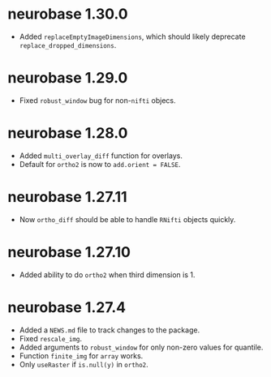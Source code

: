 # neurobase 1.30.0

* Added `replaceEmptyImageDimensions`, which should likely deprecate `replace_dropped_dimensions`.

# neurobase 1.29.0

* Fixed `robust_window` bug for non-`nifti` objecs.

# neurobase 1.28.0

* Added `multi_overlay_diff` function for overlays.
* Default for `ortho2` is now to `add.orient = FALSE`.  

# neurobase 1.27.11

* Now `ortho_diff` should be able to handle `RNifti` objects quickly.

# neurobase 1.27.10

* Added ability to do `ortho2` when third dimension is 1.

# neurobase 1.27.4

* Added a `NEWS.md` file to track changes to the package.
* Fixed `rescale_img`.
* Added arguments to `robust_window` for only non-zero values for quantile.
* Function `finite_img` for `array` works.
* Only `useRaster` if `is.null(y)` in `ortho2`.